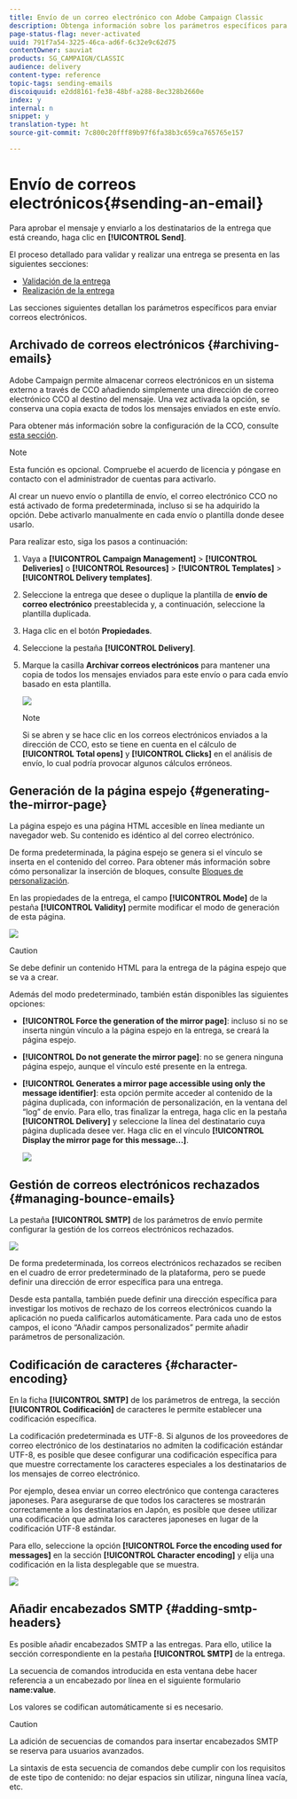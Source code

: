 ```yaml
---
title: Envío de un correo electrónico con Adobe Campaign Classic
description: Obtenga información sobre los parámetros específicos para enviar correos electrónicos en Adobe Campaign Classic.
page-status-flag: never-activated
uuid: 791f7a54-3225-46ca-ad6f-6c32e9c62d75
contentOwner: sauviat
products: SG_CAMPAIGN/CLASSIC
audience: delivery
content-type: reference
topic-tags: sending-emails
discoiquuid: e2dd8161-fe38-48bf-a288-8ec328b2660e
index: y
internal: n
snippet: y
translation-type: ht
source-git-commit: 7c800c20fff89b97f6fa38b3c659ca765765e157

---
```



# Envío de correos electrónicos{#sending-an-email}

Para aprobar el mensaje y enviarlo a los destinatarios de la entrega que está creando, haga clic en **[!UICONTROL Send]**.

El proceso detallado para validar y realizar una entrega se presenta en las siguientes secciones:

* [Validación de la entrega](../../delivery/using/steps-validating-the-delivery.md)
* [Realización de la entrega](../../delivery/using/steps-sending-the-delivery.md)

Las secciones siguientes detallan los parámetros específicos para enviar correos electrónicos.

## Archivado de correos electrónicos {#archiving-emails}

Adobe Campaign permite almacenar correos electrónicos en un sistema externo a través de CCO añadiendo simplemente una dirección de correo electrónico CCO al destino del mensaje. Una vez activada la opción, se conserva una copia exacta de todos los mensajes enviados en este envío.

Para obtener más información sobre la configuración de la CCO, consulte [esta sección](../../installation/using/email-archiving.md).

>[!NOTE]
>
>Esta función es opcional. Compruebe el acuerdo de licencia y póngase en contacto con el administrador de cuentas para activarlo.

Al crear un nuevo envío o plantilla de envío, el correo electrónico CCO no está activado de forma predeterminada, incluso si se ha adquirido la opción. Debe activarlo manualmente en cada envío o plantilla donde desee usarlo.

Para realizar esto, siga los pasos a continuación:

1. Vaya a **[!UICONTROL Campaign Management]** > **[!UICONTROL Deliveries]** o **[!UICONTROL Resources]** > **[!UICONTROL Templates]** > **[!UICONTROL Delivery templates]**.
1. Seleccione la entrega que desee o duplique la plantilla de **envío de correo electrónico** preestablecida y, a continuación, seleccione la plantilla duplicada.
1. Haga clic en el botón **Propiedades**.
1. Seleccione la pestaña **[!UICONTROL Delivery]**.
1. Marque la casilla **Archivar correos electrónicos** para mantener una copia de todos los mensajes enviados para este envío o para cada envío basado en esta plantilla.

   ![](assets/s_ncs_user_wizard_archiving.png)

   >[!NOTE]
   >
   >Si se abren y se hace clic en los correos electrónicos enviados a la dirección de CCO, esto se tiene en cuenta en el cálculo de **[!UICONTROL Total opens]** y **[!UICONTROL Clicks]** en el análisis de envío, lo cual podría provocar algunos cálculos erróneos.

## Generación de la página espejo {#generating-the-mirror-page}

La página espejo es una página HTML accesible en línea mediante un navegador web. Su contenido es idéntico al del correo electrónico.

De forma predeterminada, la página espejo se genera si el vínculo se inserta en el contenido del correo. Para obtener más información sobre cómo personalizar la inserción de bloques, consulte [Bloques de personalización](../../delivery/using/personalization-blocks.md).

En las propiedades de la entrega, el campo **[!UICONTROL Mode]** de la pestaña **[!UICONTROL Validity]** permite modificar el modo de generación de esta página.

![](assets/s_ncs_user_wizard_miror_page_mode.png)

>[!CAUTION]
>
>Se debe definir un contenido HTML para la entrega de la página espejo que se va a crear.

Además del modo predeterminado, también están disponibles las siguientes opciones:

* **[!UICONTROL Force the generation of the mirror page]**: incluso si no se inserta ningún vínculo a la página espejo en la entrega, se creará la página espejo.
* **[!UICONTROL Do not generate the mirror page]**: no se genera ninguna página espejo, aunque el vínculo esté presente en la entrega.
* **[!UICONTROL Generates a mirror page accessible using only the message identifier]**: esta opción permite acceder al contenido de la página duplicada, con información de personalización, en la ventana del “log” de envío. Para ello, tras finalizar la entrega, haga clic en la pestaña **[!UICONTROL Delivery]** y seleccione la línea del destinatario cuya página duplicada desee ver. Haga clic en el vínculo **[!UICONTROL Display the mirror page for this message...]**.

   ![](assets/s_ncs_user_wizard_miror_page_link.png)

## Gestión de correos electrónicos rechazados {#managing-bounce-emails}

La pestaña **[!UICONTROL SMTP]** de los parámetros de envío permite configurar la gestión de los correos electrónicos rechazados.

![](assets/s_ncs_user_email_del_properties_smtp_tab.png)

De forma predeterminada, los correos electrónicos rechazados se reciben en el cuadro de error predeterminado de la plataforma, pero se puede definir una dirección de error específica para una entrega.

Desde esta pantalla, también puede definir una dirección específica para investigar los motivos de rechazo de los correos electrónicos cuando la aplicación no pueda calificarlos automáticamente. Para cada uno de estos campos, el icono “Añadir campos personalizados” permite añadir parámetros de personalización.

## Codificación de caracteres {#character-encoding}

En la ficha **[!UICONTROL SMTP]** de los parámetros de entrega, la sección **[!UICONTROL Codificación]** de caracteres le permite establecer una codificación específica.

La codificación predeterminada es UTF-8. Si algunos de los proveedores de correo electrónico de los destinatarios no admiten la codificación estándar UTF-8, es posible que desee configurar una codificación específica para que muestre correctamente los caracteres especiales a los destinatarios de los mensajes de correo electrónico.

Por ejemplo, desea enviar un correo electrónico que contenga caracteres japoneses. Para asegurarse de que todos los caracteres se mostrarán correctamente a los destinatarios en Japón, es posible que desee utilizar una codificación que admita los caracteres japoneses en lugar de la codificación UTF-8 estándar.

Para ello, seleccione la opción **[!UICONTROL Force the encoding used for messages]** en la sección **[!UICONTROL Character encoding]** y elija una codificación en la lista desplegable que se muestra.

![](assets/s_ncs_user_email_del_properties_smtp_tab_encoding.png)

## Añadir encabezados SMTP {#adding-smtp-headers}

Es posible añadir encabezados SMTP a las entregas. Para ello, utilice la sección correspondiente en la pestaña **[!UICONTROL SMTP]** de la entrega.

La secuencia de comandos introducida en esta ventana debe hacer referencia a un encabezado por línea en el siguiente formulario **name:value**.

Los valores se codifican automáticamente si es necesario.

>[!CAUTION]
>
>La adición de secuencias de comandos para insertar encabezados SMTP se reserva para usuarios avanzados.
>
>La sintaxis de esta secuencia de comandos debe cumplir con los requisitos de este tipo de contenido: no dejar espacios sin utilizar, ninguna línea vacía, etc.
